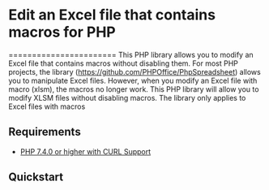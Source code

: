 # Edit an Excel file that contains macros for PHP
=======================
This PHP library allows you to modify an Excel file that contains macros without disabling them.
For most PHP projects, the library (https://github.com/PHPOffice/PhpSpreadsheet) allows you to manipulate Excel files.
However, when you modify an Excel file with macro (xlsm), the macros no longer work.
This PHP library will allow you to modify XLSM files without disabling macros.
The library only applies to Excel files with macros

Requirements
-------------------
* [PHP 7.4.0 or higher with CURL Support](http://www.php.net/)

Quickstart
-------------------